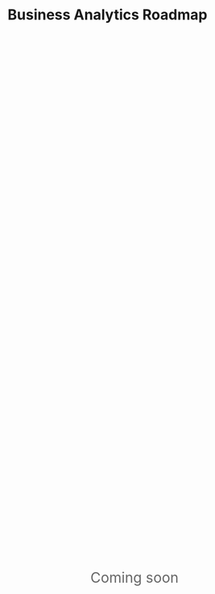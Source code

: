 # Business Analytics Roadmap

<div style="display: flex; justify-content: center; align-items: center; height: 54vh; font-size: 2em; color: #666;">
  Coming soon
</div>
